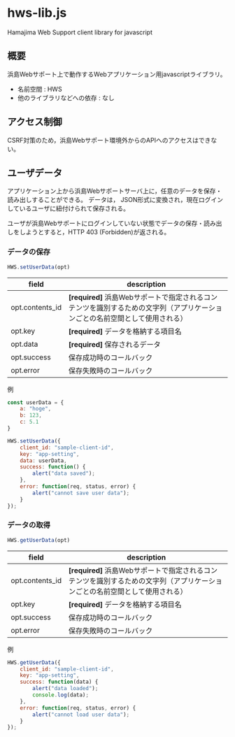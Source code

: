 # hws-lib.js

Hamajima Web Support client library for javascript

## 概要

浜島Webサポート上で動作するWebアプリケーション用javascriptライブラリ。

*  名前空間 : HWS
*  他のライブラリなどへの依存 : なし

## アクセス制御

CSRF対策のため，浜島Webサポート環境外からのAPIへのアクセスはできない。

## ユーザデータ

アプリケーション上から浜島Webサポートサーバ上に，任意のデータを保存・読み出しすることができる。
データは， JSON形式に変換され，現在ログインしているユーザに紐付けられて保存される。

ユーザが浜島Webサポートにログインしていない状態でデータの保存・読み出しをしようとすると，HTTP 403 (Forbidden)が返される。

### データの保存

```javascript
HWS.setUserData(opt)
```

| field | description |
| ------ | ------ |
| opt.contents_id | **[required]** 浜島Webサポートで指定されるコンテンツを識別するための文字列（アプリケーションごとの名前空間として使用される） |
| opt.key | **[required]** データを格納する項目名 |
| opt.data | **[required]** 保存されるデータ |
| opt.success | 保存成功時のコールバック |
| opt.error | 保存失敗時のコールバック |

例

```javascript
const userData = {
    a: "hoge",
    b: 123,
    c: 5.1
}

HWS.setUserData({
    client_id: "sample-client-id",
    key: "app-setting",
    data: userData,
    success: function() {
        alert("data saved");
    },
    error: function(req, status, error) {
        alert("cannot save user data");
    }
});
```

### データの取得

```javascript
HWS.getUserData(opt)
```

| field | description |
| ------ | ------ |
| opt.contents_id | **[required]** 浜島Webサポートで指定されるコンテンツを識別するための文字列（アプリケーションごとの名前空間として使用される） |
| opt.key | **[required]** データを格納する項目名 |
| opt.success | 保存成功時のコールバック |
| opt.error | 保存失敗時のコールバック |

例

```javascript
HWS.getUserData({
    client_id: "sample-client-id",
    key: "app-setting",
    success: function(data) {
        alert("data loaded");
        console.log(data);
    },
    error: function(req, status, error) {
        alert("cannot load user data");
    }
});
```